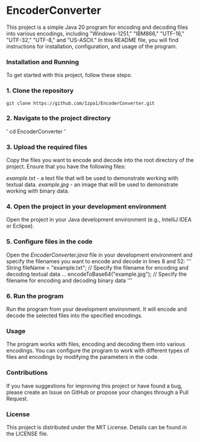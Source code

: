# EncoderConverter
This project is a simple Java 20 program for encoding and decoding files into various encodings, including "Windows-1251," "IBM866," "UTF-16," "UTF-32," "UTF-8," and "US-ASCII." In this README file, you will find instructions for installation, configuration, and usage of the program.

### Installation and Running
To get started with this project, follow these steps:
### 1. Clone the repository
`git clone https://github.com/1zpa1/EncoderConverter.git`
### 2. Navigate to the project directory
' cd EncoderConverter '
### 3. Upload the required files
Copy the files you want to encode and decode into the root directory of the project. Ensure that you have the following files:

*example.txt* - a text file that will be used to demonstrate working with textual data.
*example.jpg* - an image that will be used to demonstrate working with binary data.
### 4. Open the project in your development environment
Open the project in your Java development environment (e.g., IntelliJ IDEA or Eclipse).
### 5. Configure files in the code
Open the *EncoderConverter.java* file in your development environment and specify the filenames you want to encode and decode in lines 8 and 52:
'''
String fileName = "example.txt"; // Specify the filename for encoding and decoding textual data
...
encodeToBase64("example.jpg"); // Specify the filename for encoding and decoding binary data
'''
### 6. Run the program
Run the program from your development environment. It will encode and decode the selected files into the specified encodings.
### Usage
The program works with files, encoding and decoding them into various encodings. You can configure the program to work with different types of files and encodings by modifying the parameters in the code.
### Contributions
If you have suggestions for improving this project or have found a bug, please create an Issue on GitHub or propose your changes through a Pull Request.
### License
This project is distributed under the MIT License. Details can be found in the LICENSE file.
